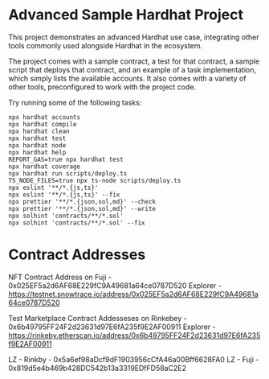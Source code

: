 # Advanced Sample Hardhat Project

This project demonstrates an advanced Hardhat use case, integrating other tools commonly used alongside Hardhat in the ecosystem.

The project comes with a sample contract, a test for that contract, a sample script that deploys that contract, and an example of a task implementation, which simply lists the available accounts. It also comes with a variety of other tools, preconfigured to work with the project code.

Try running some of the following tasks:

```shell
npx hardhat accounts
npx hardhat compile
npx hardhat clean
npx hardhat test
npx hardhat node
npx hardhat help
REPORT_GAS=true npx hardhat test
npx hardhat coverage
npx hardhat run scripts/deploy.ts
TS_NODE_FILES=true npx ts-node scripts/deploy.ts
npx eslint '**/*.{js,ts}'
npx eslint '**/*.{js,ts}' --fix
npx prettier '**/*.{json,sol,md}' --check
npx prettier '**/*.{json,sol,md}' --write
npx solhint 'contracts/**/*.sol'
npx solhint 'contracts/**/*.sol' --fix
```

# Contract Addresses

NFT Contract Address on Fuji - 0x025EF5a2d6AF68E229fC9A49681a64ce0787D520
Explorer - https://testnet.snowtrace.io/address/0x025EF5a2d6AF68E229fC9A49681a64ce0787D520


Test Marketplace Contract Addesseses on Rinkebey - 0x6b49795FF24F2d23631d97E6fA235f9E2AF00911
Explorer - https://rinkeby.etherscan.io/address/0x6b49795FF24F2d23631d97E6fA235f9E2AF00911



LZ - Rinkby - 0x5a6ef98aDcf9dF1903956cCfA46a00Bff6628FA0
LZ - Fuji - 0x819d5e4b469b428DC542b13a3319EDfFD58aC2E2